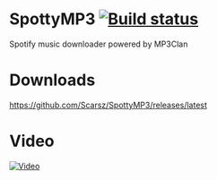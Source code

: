 # SpottyMP3 [![Build status](https://travis-ci.org/Scarsz/SpotDown.svg?branch=master)](https://travis-ci.org/Scarsz/SpotDown)
Spotify music downloader powered by MP3Clan

# Downloads
https://github.com/Scarsz/SpottyMP3/releases/latest

# Video
[![Video](http://share.gifyoutube.com/vWLRwO.gif)](https://www.youtube.com/watch?v=yVZ6kicyPUE)
